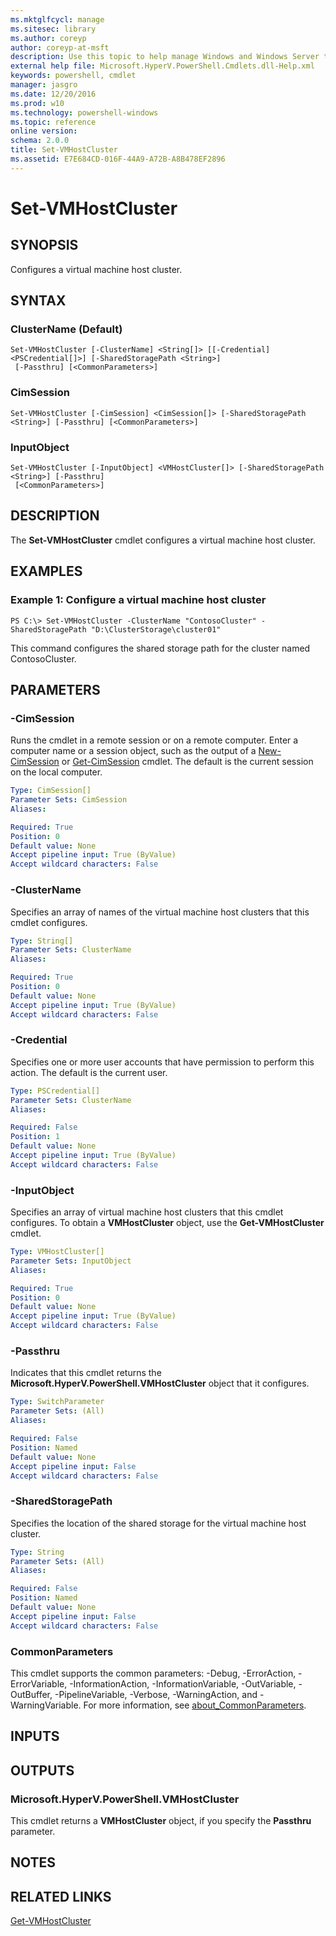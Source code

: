 ```yaml
---
ms.mktglfcycl: manage
ms.sitesec: library
ms.author: coreyp
author: coreyp-at-msft
description: Use this topic to help manage Windows and Windows Server technologies with Windows PowerShell.
external help file: Microsoft.HyperV.PowerShell.Cmdlets.dll-Help.xml
keywords: powershell, cmdlet
manager: jasgro
ms.date: 12/20/2016
ms.prod: w10
ms.technology: powershell-windows
ms.topic: reference
online version: 
schema: 2.0.0
title: Set-VMHostCluster
ms.assetid: E7E684CD-016F-44A9-A72B-A8B478EF2896
---
```


# Set-VMHostCluster

## SYNOPSIS
Configures a virtual machine host cluster.

## SYNTAX

### ClusterName (Default)
```
Set-VMHostCluster [-ClusterName] <String[]> [[-Credential] <PSCredential[]>] [-SharedStoragePath <String>]
 [-Passthru] [<CommonParameters>]
```

### CimSession
```
Set-VMHostCluster [-CimSession] <CimSession[]> [-SharedStoragePath <String>] [-Passthru] [<CommonParameters>]
```

### InputObject
```
Set-VMHostCluster [-InputObject] <VMHostCluster[]> [-SharedStoragePath <String>] [-Passthru]
 [<CommonParameters>]
```

## DESCRIPTION
The **Set-VMHostCluster** cmdlet configures a virtual machine host cluster.

## EXAMPLES

### Example 1: Configure a virtual machine host cluster
```
PS C:\> Set-VMHostCluster -ClusterName "ContosoCluster" -SharedStoragePath "D:\ClusterStorage\cluster01"
```

This command configures the shared storage path for the cluster named ContosoCluster.

## PARAMETERS

### -CimSession
Runs the cmdlet in a remote session or on a remote computer.
Enter a computer name or a session object, such as the output of a [New-CimSession](http://go.microsoft.com/fwlink/p/?LinkId=227967) or [Get-CimSession](http://go.microsoft.com/fwlink/p/?LinkId=227966) cmdlet.
The default is the current session on the local computer.

```yaml
Type: CimSession[]
Parameter Sets: CimSession
Aliases: 

Required: True
Position: 0
Default value: None
Accept pipeline input: True (ByValue)
Accept wildcard characters: False
```

### -ClusterName
Specifies an array of names of the virtual machine host clusters that this cmdlet configures.

```yaml
Type: String[]
Parameter Sets: ClusterName
Aliases: 

Required: True
Position: 0
Default value: None
Accept pipeline input: True (ByValue)
Accept wildcard characters: False
```

### -Credential
Specifies one or more user accounts that have permission to perform this action.
The default is the current user.

```yaml
Type: PSCredential[]
Parameter Sets: ClusterName
Aliases: 

Required: False
Position: 1
Default value: None
Accept pipeline input: True (ByValue)
Accept wildcard characters: False
```

### -InputObject
Specifies an array of virtual machine host clusters that this cmdlet configures.
To obtain a **VMHostCluster** object, use the **Get-VMHostCluster** cmdlet.

```yaml
Type: VMHostCluster[]
Parameter Sets: InputObject
Aliases: 

Required: True
Position: 0
Default value: None
Accept pipeline input: True (ByValue)
Accept wildcard characters: False
```

### -Passthru
Indicates that this cmdlet returns the **Microsoft.HyperV.PowerShell.VMHostCluster** object that it configures.

```yaml
Type: SwitchParameter
Parameter Sets: (All)
Aliases: 

Required: False
Position: Named
Default value: None
Accept pipeline input: False
Accept wildcard characters: False
```

### -SharedStoragePath
Specifies the location of the shared storage for the virtual machine host cluster.

```yaml
Type: String
Parameter Sets: (All)
Aliases: 

Required: False
Position: Named
Default value: None
Accept pipeline input: False
Accept wildcard characters: False
```

### CommonParameters
This cmdlet supports the common parameters: -Debug, -ErrorAction, -ErrorVariable, -InformationAction, -InformationVariable, -OutVariable, -OutBuffer, -PipelineVariable, -Verbose, -WarningAction, and -WarningVariable. For more information, see [about_CommonParameters](http://go.microsoft.com/fwlink/?LinkID=113216).

## INPUTS

## OUTPUTS

### Microsoft.HyperV.PowerShell.VMHostCluster
This cmdlet returns a **VMHostCluster** object, if you specify the **Passthru** parameter.

## NOTES

## RELATED LINKS

[Get-VMHostCluster](./Get-VMHostCluster.md)

